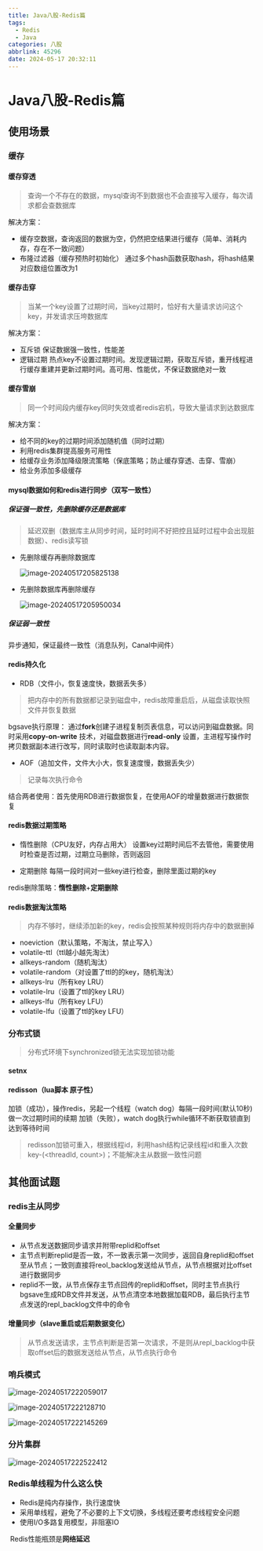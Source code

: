 ```yaml
---
title: Java八股-Redis篇
tags:
  - Redis
  - Java
categories: 八股
abbrlink: 45296
date: 2024-05-17 20:32:11
---
```




# Java八股-Redis篇

## 使用场景

### 缓存
#### 缓存穿透
> 查询一个不存在的数据，mysql查询不到数据也不会直接写入缓存，每次请求都会查数据库

解决方案：
- 缓存空数据，查询返回的数据为空，仍然把空结果进行缓存（简单、消耗内存，存在不一致问题）
- 布隆过滤器（缓存预热时初始化）
通过多个hash函数获取hash，将hash结果对应数组位置改为1

#### 缓存击穿
> 当某一个key设置了过期时间，当key过期时，恰好有大量请求访问这个key，并发请求压垮数据库

解决方案：
- 互斥锁
保证数据强一致性，性能差
- 逻辑过期
热点key不设置过期时间。发现逻辑过期，获取互斥锁，重开线程进行缓存重建并更新过期时间。高可用、性能优，不保证数据绝对一致

#### 缓存雪崩
> 同一个时间段内缓存key同时失效或者redis宕机，导致大量请求到达数据库

解决方案：
- 给不同的key的过期时间添加随机值（同时过期）
- 利用redis集群提高服务可用性
- 给缓存业务添加降级限流策略（保底策略；防止缓存穿透、击穿、雪崩）
- 给业务添加多级缓存

#### mysql数据如何和redis进行同步（双写一致性）

##### 保证强一致性，先删除缓存还是数据库

> 延迟双删（数据库主从同步时间，延时时间不好把控且延时过程中会出现脏数据）、redis读写锁

- 先删除缓存再删除数据库

  ![image-20240517205825138](https://gitee.com/qingy735/blogimg/raw/master/img/image-20240517205825138.png)


- 先删除数据库再删除缓存

  ![image-20240517205950034](https://gitee.com/qingy735/blogimg/raw/master/img/image-20240517205950034.png)

##### 保证弱一致性

异步通知，保证最终一致性（消息队列，Canal中间件）



#### redis持久化
- RDB（文件小，恢复速度快，数据丢失多）
> 把内存中的所有数据都记录到磁盘中，redis故障重启后，从磁盘读取快照文件并恢复数据

bgsave执行原理：
通过**fork**创建子进程复制页表信息，可以访问到磁盘数据。同时采用**copy-on-write** 技术，对磁盘数据进行**read-only** 设置，主进程写操作时拷贝数据副本进行改写，同时读取时也读取副本内容。

- AOF（追加文件，文件大小大，恢复速度慢，数据丢失少）
> 记录每次执行命令


结合两者使用：首先使用RDB进行数据恢复，在使用AOF的增量数据进行数据恢复

#### redis数据过期策略
- 惰性删除（CPU友好，内存占用大）
设置key过期时间后不去管他，需要使用时检查是否过期，过期立马删除，否则返回

- 定期删除
每隔一段时间对一些key进行检查，删除里面过期的key

redis删除策略：**惰性删除**+**定期删除**

#### redis数据淘汰策略
> 内存不够时，继续添加新的key，redis会按照某种规则将内存中的数据删掉

- noeviction（默认策略，不淘汰，禁止写入）
- volatile-ttl（ttl越小越先淘汰）
- allkeys-random（随机淘汰）
- volatile-random（对设置了ttl的的key，随机淘汰）
- allkeys-lru（所有key LRU）
- volatile-lru（设置了ttl的key LRU）
- allkeys-lfu（所有key LFU）
- volatile-lfu（设置了ttl的key LFU）


### 分布式锁
> 分布式环境下synchronized锁无法实现加锁功能
#### setnx

#### redisson（lua脚本 原子性）
加锁（成功），操作redis，另起一个线程（watch dog）每隔一段时间(默认10秒)做一次过期时间的续期
加锁（失败），watch dog执行while循环不断获取锁直到达到等待时间
> redisson加锁可重入，根据线程id，利用hash结构记录线程id和重入次数key-(<threadId, count>)；不能解决主从数据一致性问题

## 其他面试题
### redis主从同步
#### 全量同步
- 从节点发送数据同步请求并附带replid和offset
- 主节点判断replid是否一致，不一致表示第一次同步，返回自身replid和offset至从节点；一致则直接将reol_backlog发送给从节点，从节点根据对比offset进行数据同步
- replid不一致，从节点保存主节点回传的replid和offset，同时主节点执行bgsave生成RDB文件并发送，从节点清空本地数据加载RDB，最后执行主节点发送的repl_backlog文件中的命令

#### 增量同步（slave重启或后期数据变化）
> 从节点发送请求，主节点判断是否第一次请求，不是则从repl_backlog中获取offset后的数据发送给从节点，从节点执行命令

### 哨兵模式

![image-20240517222059017](https://gitee.com/qingy735/blogimg/raw/master/img/image-20240517222059017.png)





![image-20240517222128710](https://gitee.com/qingy735/blogimg/raw/master/img/image-20240517222128710.png)



![image-20240517222145269](https://gitee.com/qingy735/blogimg/raw/master/img/image-20240517222145269.png)



### 分片集群

![image-20240517222522412](https://gitee.com/qingy735/blogimg/raw/master/img/image-20240517222522412.png)



### Redis单线程为什么这么快

- Redis是纯内存操作，执行速度快
- 采用单线程，避免了不必要的上下文切换，多线程还要考虑线程安全问题
- 使用I/O多路复用模型，非阻塞IO

​	Redis性能瓶颈是**网络延迟**
